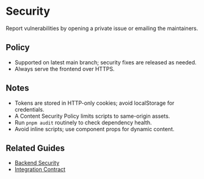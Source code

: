 # Security

Report vulnerabilities by opening a private issue or emailing the maintainers.

## Policy
- Supported on latest main branch; security fixes are released as needed.
- Always serve the frontend over HTTPS.

## Notes
- Tokens are stored in HTTP-only cookies; avoid localStorage for credentials.
- A Content Security Policy limits scripts to same-origin assets.
- Run `pnpm audit` routinely to check dependency health.
- Avoid inline scripts; use component props for dynamic content.

## Related Guides
- [Backend Security](../../finetune-ERP-backend-New/docs/SECURITY.md)
- [Integration Contract](../../docs/contracts/INTEGRATION_CONTRACT.md)
